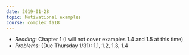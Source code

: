 ```yaml
---
date: 2019-01-28
topic: Motivational examples
course: complex_fa18
---
```


- *Reading*: Chapter 1 (I will not cover examples 1.4 and 1.5 at this time)
- *Problems*: (Due Thursday 1/31): 1.1, 1.2, 1.3, 1.4


